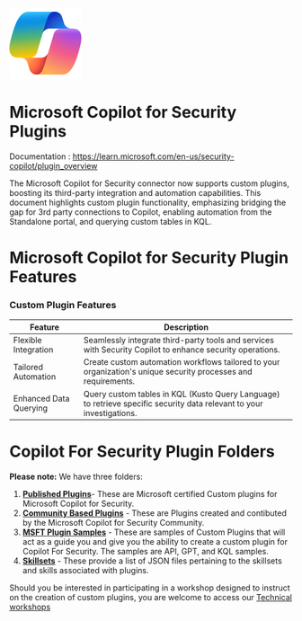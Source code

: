 ![Copilot for Security Overview](https://github.com/Azure/Copilot-For-Security/blob/main/Images/ic_fluent_copilot_64_64%402x.png)
# Microsoft Copilot for Security  Plugins
Documentation : https://learn.microsoft.com/en-us/security-copilot/plugin_overview

The Microsoft Copilot for Security connector now supports custom plugins, boosting its third-party integration and automation capabilities. This document highlights custom plugin functionality, emphasizing bridging the gap for 3rd party connections to Copilot, enabling automation from the Standalone portal, and querying custom tables in KQL.

# Microsoft Copilot for Security  Plugin Features

### Custom Plugin Features

| Feature               | Description                                                                                   |
|-----------------------|-----------------------------------------------------------------------------------------------|
| Flexible Integration  | Seamlessly integrate third-party tools and services with Security Copilot to enhance security operations. |
| Tailored Automation   | Create custom automation workflows tailored to your organization's unique security processes and requirements. |
| Enhanced Data Querying| Query custom tables in KQL (Kusto Query Language) to retrieve specific security data relevant to your investigations. |

# Copilot For Security Plugin Folders

**Please note:** We have three folders:

1. [**Published Plugins**](https://github.com/Azure/Copilot-For-Security/tree/main/Plugins/Published%20Plugins)- These are Microsoft certified Custom plugins for Microsoft Copilot for Security.
2. [**Community Based Plugins**](https://github.com/Azure/Copilot-For-Security/tree/main/Plugins/Community%20Based%20Plugins) - These are Plugins created and contibuted by the Microsoft Copilot for Security Community.
3. [**MSFT Plugin Samples**](https://github.com/Azure/Copilot-For-Security/tree/main/Plugins/MSFT_Plugin_Samples) - These are samples of Custom Plugins that will act as a guide you and give you the ability to create a custom plugin for Copilot For Security. The samples are API, GPT, and KQL samples.
4. [**Skillsets**](https://github.com/Azure/Copilot-For-Security/tree/main/Plugins/Skillsets) - These provide a list of JSON files pertaining to the skillsets and skills associated with plugins.
   
Should you be interested in participating in a workshop designed to instruct on the creation of custom plugins, you are welcome to access our [Technical workshops](https://github.com/Azure/Copilot-For-Security/tree/main/Technical%20Workshops)






